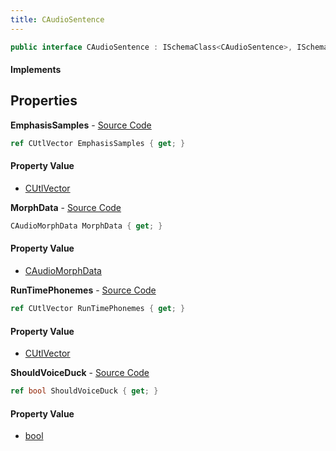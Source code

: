 ```yaml
---
title: CAudioSentence
---
```


```csharp
public interface CAudioSentence : ISchemaClass<CAudioSentence>, ISchemaField, ISchemaClass, INativeHandle
```

#### Implements

## Properties

**EmphasisSamples** - [Source Code](https://github.com/swiftly-solution/swiftlys2/blob/main/managed/src/SwiftlyS2.Generated/Schemas/Interfaces/CAudioSentence.cs#L22)

```csharp
ref CUtlVector EmphasisSamples { get; }
```

#### Property Value

- [CUtlVector](/docs/api/shared/natives/cutlvector)

**MorphData** - [Source Code](https://github.com/swiftly-solution/swiftlys2/blob/main/managed/src/SwiftlyS2.Generated/Schemas/Interfaces/CAudioSentence.cs#L24)

```csharp
CAudioMorphData MorphData { get; }
```

#### Property Value

- [CAudioMorphData](/docs/api/shared/schemadefinitions/caudiomorphdata)

**RunTimePhonemes** - [Source Code](https://github.com/swiftly-solution/swiftlys2/blob/main/managed/src/SwiftlyS2.Generated/Schemas/Interfaces/CAudioSentence.cs#L19)

```csharp
ref CUtlVector RunTimePhonemes { get; }
```

#### Property Value

- [CUtlVector](/docs/api/shared/natives/cutlvector)

**ShouldVoiceDuck** - [Source Code](https://github.com/swiftly-solution/swiftlys2/blob/main/managed/src/SwiftlyS2.Generated/Schemas/Interfaces/CAudioSentence.cs#L16)

```csharp
ref bool ShouldVoiceDuck { get; }
```

#### Property Value

- [bool](https://learn.microsoft.com/dotnet/api/system.boolean)

